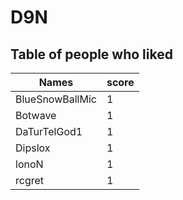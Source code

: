 # D9N
## Table of people who liked
Names | score
--- | ---
BlueSnowBallMic | 1
Botwave | 1
DaTurTelGod1 | 1
Dipslox | 1
lonoN | 1
rcgret | 1
